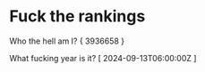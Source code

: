 # Fuck the rankings

Who the hell am I?
{ 3936658 }

What fucking year is it?
[ 2024-09-13T06:00:00Z ]
